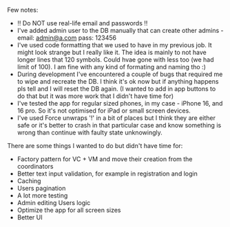 Few notes:
- ‼️ Do NOT use real-life email and passwords ‼️
- I've added admin user to the DB manually that can create other admins - email: admin@a.com pass: 123456
- I've used code formatting that we used to have in my previous job. It might look strange but I really like it. The idea is mainly to not have longer lines that 120 symbols. Could hvae gone with less too (we had limit of 100). I am fine with any kind of formating and naming tho :)
- During development I've encountered a couple of bugs that required me to wipe and recreate the DB. I think it's ok now but if anything happens pls tell and I will reset the DB again. (I wanted to add in app buttons to do that but it was more work that I didn't have time for)
- I've tested the app for regular sized phones, in my case - iPhone 16, and 16 pro. So it's not optimised for iPad or small screen devices.
- I've used Force unwraps '!' in a bit of places but I think they are either safe or it's better to crash in that particular case and know something is wrong than continue with faulty state unknowingly.

There are some things I wanted to do but didn't have time for:
- Factory pattern for VC + VM and move their creation from the coordinators
- Better text input validation, for example in registration and login
- Caching
- Users pagination
- A lot more testing
- Admin editing Users logic
- Optimize the app for all screen sizes
- Better UI

